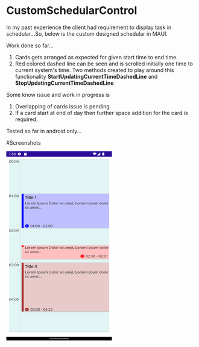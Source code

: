 # CustomSchedularControl
In my past experience the client had requirement to display task in schedular...So, below is the custom designed schedular in MAUI.

Work done so far...
1) Cards gets arranged as expected for given start time to end time.
2) Red colored dashed line can be seen and is scrolled initially one time to current system's time. Two methods created to play around this functionality **StartUpdatingCurrentTimeDashedLine** and **StopUpdatingCurrentTimeDashedLine**

Some know issue and work in progress is
1) Overlapping of cards issue is pending.
2) If a card start at end of day then further space addition for the card is required.

Tested so far in android only...

#Screenshots

<img src="https://github.com/PrayagMisal/CustomSchedularControl/blob/master/pic1.png" width="280" height="500">
